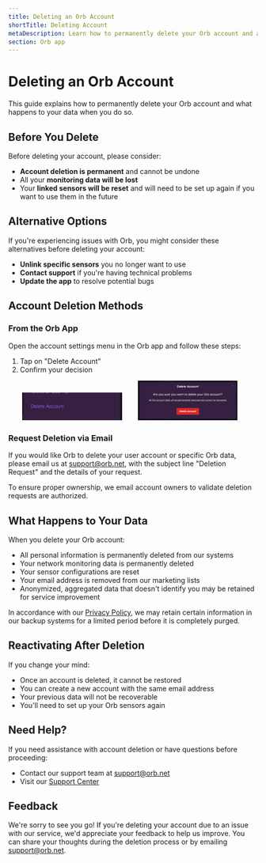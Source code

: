 ```yaml
---
title: Deleting an Orb Account
shortTitle: Deleting Account
metaDescription: Learn how to permanently delete your Orb account and associated data when you no longer need the service.
section: Orb app
---
```


# Deleting an Orb Account

This guide explains how to permanently delete your Orb account and what happens to your data when you do so.

## Before You Delete

Before deleting your account, please consider:

- **Account deletion is permanent** and cannot be undone
- All your **monitoring data will be lost**
- Your **linked sensors will be reset** and will need to be set up again if you want to use them in the future

## Alternative Options

If you're experiencing issues with Orb, you might consider these alternatives before deleting your account:

- **Unlink specific sensors** you no longer want to use
- **Contact support** if you're having technical problems
- **Update the app** to resolve potential bugs

## Account Deletion Methods

### From the Orb App

Open the account settings menu in the Orb app and follow these steps:

1. Tap on "Delete Account"
2. Confirm your decision

<img src="../../images/orb-app/delete-account.png" alt="Delete Account" width=40% style="margin-left: 2em;">

<img src="../../images/orb-app/delete-account-confirm.png" alt="Confirm Delete" width=40% style="margin-left: 2em;">

### Request Deletion via Email

If you would like Orb to delete your user account or specific Orb data, please email us at support@orb.net, with the subject line "Deletion Request" and the details of your request.

To ensure proper ownership, we email account owners to validate deletion requests are authorized.

## What Happens to Your Data

When you delete your Orb account:

- All personal information is permanently deleted from our systems
- Your network monitoring data is permanently deleted
- Your sensor configurations are reset
- Your email address is removed from our marketing lists
- Anonymized, aggregated data that doesn't identify you may be retained for service improvement

In accordance with our [Privacy Policy](/privacy-policy), we may retain certain information in our backup systems for a limited period before it is completely purged.

## Reactivating After Deletion

If you change your mind:

- Once an account is deleted, it cannot be restored
- You can create a new account with the same email address
- Your previous data will not be recoverable
- You'll need to set up your Orb sensors again

## Need Help?

If you need assistance with account deletion or have questions before proceeding:

- Contact our support team at support@orb.net
- Visit our [Support Center](/support)

## Feedback

We're sorry to see you go! If you're deleting your account due to an issue with our service, we'd appreciate your feedback to help us improve. You can share your thoughts during the deletion process or by emailing support@orb.net.
